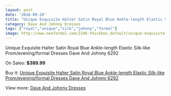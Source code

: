 ```yaml
---
layout: post
date: '2016-09-20'
title: "Unique Exquisite Halter Satin Royal Blue Ankle-length Elastic Silk-like Prom/evening/formal Dresses Dave And Johnny 6292"
category: Dave And Johnny Dresses
tags: ["royal","unique","silk","johnny","formal"]
image: http://www.neoformal.com/2246-thickbox_default/unique-exquisite-halter-satin-royal-blue-ankle-length-elastic-silk-like-prom-evening-formal-dresses-dave-and-johnny-6292.jpg
---
```

Unique Exquisite Halter Satin Royal Blue Ankle-length Elastic Silk-like Prom/evening/formal Dresses Dave And Johnny 6292

On Sales: **$389.99**
<a href="https://www.neoformal.com/en/dave-and-johnny-dresses/835-unique-exquisite-halter-satin-royal-blue-ankle-length-elastic-silk-like-prom-evening-formal-dresses-dave-and-johnny-6292.html"><amp-img layout="responsive" width="600" height="600" src="//www.neoformal.com/2246-thickbox_default/unique-exquisite-halter-satin-royal-blue-ankle-length-elastic-silk-like-prom-evening-formal-dresses-dave-and-johnny-6292.jpg" alt="Unique Exquisite Halter Satin Royal Blue Ankle-length Elastic Silk-like Prom/evening/formal Dresses Dave And Johnny 6292 0" /></a>
<a href="https://www.neoformal.com/en/dave-and-johnny-dresses/835-unique-exquisite-halter-satin-royal-blue-ankle-length-elastic-silk-like-prom-evening-formal-dresses-dave-and-johnny-6292.html"><amp-img layout="responsive" width="600" height="600" src="//www.neoformal.com/2247-thickbox_default/unique-exquisite-halter-satin-royal-blue-ankle-length-elastic-silk-like-prom-evening-formal-dresses-dave-and-johnny-6292.jpg" alt="Unique Exquisite Halter Satin Royal Blue Ankle-length Elastic Silk-like Prom/evening/formal Dresses Dave And Johnny 6292 1" /></a>
<a href="https://www.neoformal.com/en/dave-and-johnny-dresses/835-unique-exquisite-halter-satin-royal-blue-ankle-length-elastic-silk-like-prom-evening-formal-dresses-dave-and-johnny-6292.html"><amp-img layout="responsive" width="600" height="600" src="//www.neoformal.com/2248-thickbox_default/unique-exquisite-halter-satin-royal-blue-ankle-length-elastic-silk-like-prom-evening-formal-dresses-dave-and-johnny-6292.jpg" alt="Unique Exquisite Halter Satin Royal Blue Ankle-length Elastic Silk-like Prom/evening/formal Dresses Dave And Johnny 6292 2" /></a>

Buy it: [Unique Exquisite Halter Satin Royal Blue Ankle-length Elastic Silk-like Prom/evening/formal Dresses Dave And Johnny 6292](https://www.neoformal.com/en/dave-and-johnny-dresses/835-unique-exquisite-halter-satin-royal-blue-ankle-length-elastic-silk-like-prom-evening-formal-dresses-dave-and-johnny-6292.html "Unique Exquisite Halter Satin Royal Blue Ankle-length Elastic Silk-like Prom/evening/formal Dresses Dave And Johnny 6292")

View more: [Dave And Johnny Dresses](https://www.neoformal.com/en/9-dave-and-johnny-dresses "Dave And Johnny Dresses")